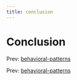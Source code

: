 ```yaml
---
title: conclusion
---
```


# Conclusion

Prev:
[behavioral-patterns](behavioral-patterns.md)

Prev:
[behavioral-patterns](behavioral-patterns.md)
